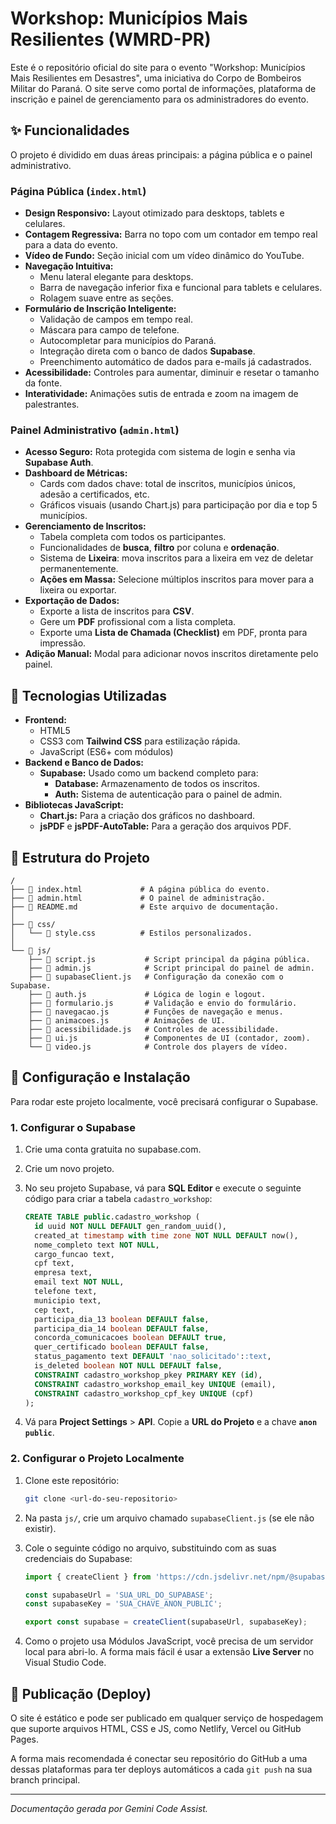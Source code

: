 # Workshop: Municípios Mais Resilientes (WMRD-PR)

Este é o repositório oficial do site para o evento "Workshop: Municípios Mais Resilientes em Desastres", uma iniciativa do Corpo de Bombeiros Militar do Paraná. O site serve como portal de informações, plataforma de inscrição e painel de gerenciamento para os administradores do evento.

## ✨ Funcionalidades

O projeto é dividido em duas áreas principais: a página pública e o painel administrativo.

### Página Pública (`index.html`)

- **Design Responsivo:** Layout otimizado para desktops, tablets e celulares.
- **Contagem Regressiva:** Barra no topo com um contador em tempo real para a data do evento.
- **Vídeo de Fundo:** Seção inicial com um vídeo dinâmico do YouTube.
- **Navegação Intuitiva:**
  - Menu lateral elegante para desktops.
  - Barra de navegação inferior fixa e funcional para tablets e celulares.
  - Rolagem suave entre as seções.
- **Formulário de Inscrição Inteligente:**
  - Validação de campos em tempo real.
  - Máscara para campo de telefone.
  - Autocompletar para municípios do Paraná.
  - Integração direta com o banco de dados **Supabase**.
  - Preenchimento automático de dados para e-mails já cadastrados.
- **Acessibilidade:** Controles para aumentar, diminuir e resetar o tamanho da fonte.
- **Interatividade:** Animações sutis de entrada e zoom na imagem de palestrantes.

### Painel Administrativo (`admin.html`)

- **Acesso Seguro:** Rota protegida com sistema de login e senha via **Supabase Auth**.
- **Dashboard de Métricas:**
  - Cards com dados chave: total de inscritos, municípios únicos, adesão a certificados, etc.
  - Gráficos visuais (usando Chart.js) para participação por dia e top 5 municípios.
- **Gerenciamento de Inscritos:**
  - Tabela completa com todos os participantes.
  - Funcionalidades de **busca**, **filtro** por coluna e **ordenação**.
  - Sistema de **Lixeira**: mova inscritos para a lixeira em vez de deletar permanentemente.
  - **Ações em Massa:** Selecione múltiplos inscritos para mover para a lixeira ou exportar.
- **Exportação de Dados:**
  - Exporte a lista de inscritos para **CSV**.
  - Gere um **PDF** profissional com a lista completa.
  - Exporte uma **Lista de Chamada (Checklist)** em PDF, pronta para impressão.
- **Adição Manual:** Modal para adicionar novos inscritos diretamente pelo painel.

## 🚀 Tecnologias Utilizadas

- **Frontend:**
  - HTML5
  - CSS3 com **Tailwind CSS** para estilização rápida.
  - JavaScript (ES6+ com módulos)
- **Backend e Banco de Dados:**
  - **Supabase:** Usado como um backend completo para:
    - **Database:** Armazenamento de todos os inscritos.
    - **Auth:** Sistema de autenticação para o painel de admin.
- **Bibliotecas JavaScript:**
  - **Chart.js:** Para a criação dos gráficos no dashboard.
  - **jsPDF** e **jsPDF-AutoTable:** Para a geração dos arquivos PDF.

## 📂 Estrutura do Projeto

```
/
├── 📄 index.html             # A página pública do evento.
├── 📄 admin.html             # O painel de administração.
├── 📄 README.md              # Este arquivo de documentação.
│
├── 📁 css/
│   └── 📄 style.css          # Estilos personalizados.
│
└── 📁 js/
    ├── 📄 script.js           # Script principal da página pública.
    ├── 📄 admin.js            # Script principal do painel de admin.
    ├── 📄 supabaseClient.js   # Configuração da conexão com o Supabase.
    ├── 📄 auth.js             # Lógica de login e logout.
    ├── 📄 formulario.js       # Validação e envio do formulário.
    ├── 📄 navegacao.js        # Funções de navegação e menus.
    ├── 📄 animacoes.js        # Animações de UI.
    ├── 📄 acessibilidade.js   # Controles de acessibilidade.
    ├── 📄 ui.js               # Componentes de UI (contador, zoom).
    └── 📄 video.js            # Controle dos players de vídeo.
```

## 🔧 Configuração e Instalação

Para rodar este projeto localmente, você precisará configurar o Supabase.

### 1. Configurar o Supabase

1.  Crie uma conta gratuita no supabase.com.
2.  Crie um novo projeto.
3.  No seu projeto Supabase, vá para **SQL Editor** e execute o seguinte código para criar a tabela `cadastro_workshop`:

    ```sql
    CREATE TABLE public.cadastro_workshop (
      id uuid NOT NULL DEFAULT gen_random_uuid(),
      created_at timestamp with time zone NOT NULL DEFAULT now(),
      nome_completo text NOT NULL,
      cargo_funcao text,
      cpf text,
      empresa text,
      email text NOT NULL,
      telefone text,
      municipio text,
      cep text,
      participa_dia_13 boolean DEFAULT false,
      participa_dia_14 boolean DEFAULT false,
      concorda_comunicacoes boolean DEFAULT true,
      quer_certificado boolean DEFAULT false,
      status_pagamento text DEFAULT 'nao_solicitado'::text,
      is_deleted boolean NOT NULL DEFAULT false,
      CONSTRAINT cadastro_workshop_pkey PRIMARY KEY (id),
      CONSTRAINT cadastro_workshop_email_key UNIQUE (email),
      CONSTRAINT cadastro_workshop_cpf_key UNIQUE (cpf)
    );
    ```

4.  Vá para **Project Settings** > **API**. Copie a **URL do Projeto** e a chave **`anon` `public`**.

### 2. Configurar o Projeto Localmente

1.  Clone este repositório:
    ```bash
    git clone <url-do-seu-repositorio>
    ```
2.  Na pasta `js/`, crie um arquivo chamado `supabaseClient.js` (se ele não existir).
3.  Cole o seguinte código no arquivo, substituindo com as suas credenciais do Supabase:

    ```javascript
    import { createClient } from 'https://cdn.jsdelivr.net/npm/@supabase/supabase-js@2';

    const supabaseUrl = 'SUA_URL_DO_SUPABASE';
    const supabaseKey = 'SUA_CHAVE_ANON_PUBLIC';

    export const supabase = createClient(supabaseUrl, supabaseKey);
    ```

4.  Como o projeto usa Módulos JavaScript, você precisa de um servidor local para abri-lo. A forma mais fácil é usar a extensão **Live Server** no Visual Studio Code.

## 🚀 Publicação (Deploy)

O site é estático e pode ser publicado em qualquer serviço de hospedagem que suporte arquivos HTML, CSS e JS, como Netlify, Vercel ou GitHub Pages.

A forma mais recomendada é conectar seu repositório do GitHub a uma dessas plataformas para ter deploys automáticos a cada `git push` na sua branch principal.

---
*Documentação gerada por Gemini Code Assist.*